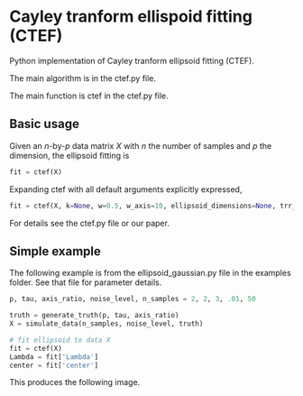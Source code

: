 # Cayley tranform ellispoid fitting (CTEF)

Python implementation of Cayley tranform ellipsoid fitting (CTEF).

The main algorithm is in the ctef.py file.

The main function is ctef in the ctef.py file.

## Basic usage
Given an $n$-by-$p$ data matrix $X$ with $n$ the number of samples and $p$ the dimension, the ellipsoid fitting is
```python
fit = ctef(X)
```
Expanding ctef with all default arguments explicitly expressed,
```python
fit = ctef(X, k=None, w=0.5, w_axis=10, ellipsoid_dimensions=None, trr_params=None)
```
For details see the ctef.py file or our paper.

## Simple example
The following example is from the ellipsoid_gaussian.py file in the examples folder. See that file for parameter details.
```python
p, tau, axis_ratio, noise_level, n_samples = 2, 2, 3, .01, 50

truth = generate_truth(p, tau, axis_ratio)
X = simulate_data(n_samples, noise_level, truth)

# fit ellipsoid to data X
fit = ctef(X)
Lambda = fit['Lambda']
center = fit['center']
```
This produces the following image.




